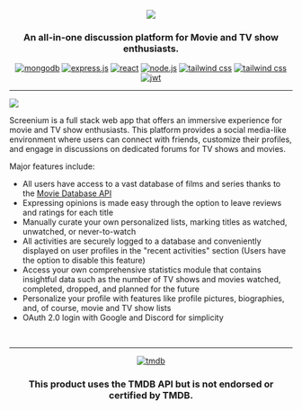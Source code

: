 <h1 align="center">
  <br>
  <a href="https://github.com/humaiyun/screenium"><img src="https://i.imgur.com/QIQ7Xvl.png"></a>
  <br>
</h1>
<h3 align=center>An all-in-one discussion platform for Movie and TV show enthusiasts.</h3>
<div align="center">
  <a href="https://www.mongodb.com/" target="_blank"><img src="https://img.shields.io/badge/MongoDB-%234ea94b.svg?style=for-the-badge&logo=mongodb&logoColor=white" alt="mongodb"></a>
  <a href="https://expressjs.com/" target="_blank"><img src="https://img.shields.io/badge/express.js-%23404d59.svg?style=for-the-badge&logo=express&logoColor=%2361DAFB" alt="express.js"></a>
  <a href="https://github.com/humaiyun/screenium/#readme"><img src="https://img.shields.io/badge/react-%2320232a.svg?style=for-the-badge&logo=react&logoColor=%2361DAFB" alt="react"></a>
  <a href="https://nodejs.org/en/" target="_blank"><img src="https://img.shields.io/badge/node.js-6DA55F?style=for-the-badge&logo=node.js&logoColor=white" alt="node.js"></a>
  <a href="https://tailwindcss.com/" target="_blank"><img src="https://img.shields.io/badge/tailwindcss-%2338B2AC.svg?style=for-the-badge&logo=tailwind-css&logoColor=white" alt="tailwind css"></a>
  <a href="https://mui.com/" target="_blank"><img src="https://img.shields.io/badge/MUI-%230081CB.svg?style=for-the-badge&logo=mui&logoColor=white" alt="tailwind css"></a>
  <a href="https://jwt.io/" target="_blank"><img src="https://img.shields.io/badge/JWT-black?style=for-the-badge&logo=JSON%20web%20tokens" alt="jwt"></a>
  
</div><hr>

<a href="https://github.com/humaiyun/screenium"><img src="https://i.imgur.com/X0RxWSz.png"></a>
<br>

Screenium is a full stack web app that offers an immersive experience for movie and TV show enthusiasts. This platform provides a social media-like environment where users can connect with friends, customize their profiles, and engage in discussions on dedicated forums for TV shows and movies. 

Major features include:

* All users have access to a vast database of films and series thanks to the [Movie Database API](https://www.themoviedb.org/)
* Expressing opinions is made easy through the option to leave reviews and ratings for each title
* Manually curate your own personalized lists, marking titles as watched, unwatched, or never-to-watch
* All activities are securely logged to a database and conveniently displayed on user profiles in the "recent activities" section (Users have the option to disable this feature)
* Access your own comprehensive statistics module that contains insightful data such as the number of TV shows and movies watched, completed, dropped, and planned for the future
* Personalize your profile with features like profile pictures, biographies, and, of course, movie and TV show lists
* OAuth 2.0 login with Google and Discord for simplicity

<br>
<hr>
<div align="center">
  <a href="https://www.themoviedb.org/" target="_blank"><img src="https://www.themoviedb.org/assets/2/v4/logos/v2/blue_long_1-8ba2ac31f354005783fab473602c34c3f4fd207150182061e425d366e4f34596.svg" alt="tmdb"></a>
  <h3>This product uses the TMDB API but is not endorsed or certified by TMDB.</h3>
</div>


